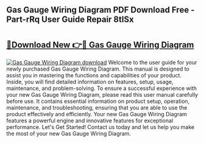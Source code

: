 ## Gas Gauge Wiring Diagram PDF Download Free - Part-rRq User Guide Repair 8tlSx

# <h2><a href="http://dfpbts.blite.top/?on=Gas+Gauge+Wiring+Diagram">🔗Download New 👉🔴 Gas Gauge Wiring Diagram</a></h2>

[![Gas Gauge Wiring Diagram download](https://i.imgur.com/lujVjoI.png)](http://dfpbts.blite.top/?on=Gas+Gauge+Wiring+Diagram)
Welcome to the user guide for your newly purchased Gas Gauge Wiring Diagram. This manual is designed to assist you in mastering the functions and capabilities of your product. Inside, you will find detailed information on features, setup, usage, maintenance, and problem-solving. To ensure a successful experience with your new Gas Gauge Wiring Diagram, please read this user manual carefully before use. It contains essential information on product setup, operation, maintenance, and troubleshooting, ensuring that you are able to use the product effectively and efficiently. Your new Gas Gauge Wiring Diagram features a powerful engine and innovative features for exceptional performance. Let's Get Started! Contact us today and let us help you make the most of your new Gas Gauge Wiring Diagram.
